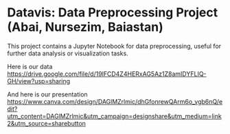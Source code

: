 # Datavis: Data Preprocessing Project (Abai, Nursezim, Baiastan)

This project contains a Jupyter Notebook for data preprocessing, useful for further data analysis or visualization tasks.

Here is our data https://drive.google.com/file/d/19lFCD4Z4HERxAG5Az1Z8amIDYFLIQ-GH/view?usp=sharing

And here is our presentation https://www.canva.com/design/DAGlMZrlmic/dhGfonrewQArm6o_vgb6nQ/edit?utm_content=DAGlMZrlmic&utm_campaign=designshare&utm_medium=link2&utm_source=sharebutton

